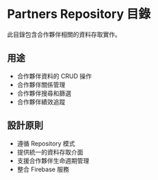 # Partners Repository 目錄

此目錄包含合作夥伴相關的資料存取實作。

## 用途

- 合作夥伴資料的 CRUD 操作
- 合作夥伴關係管理
- 合作夥伴搜尋和篩選
- 合作夥伴績效追蹤

## 設計原則

- 遵循 Repository 模式
- 提供統一的資料存取介面
- 支援合作夥伴生命週期管理
- 整合 Firebase 服務
